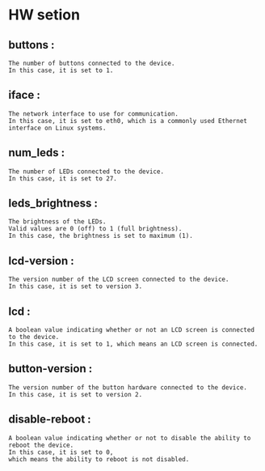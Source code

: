 
# HW setion

## buttons :
    The number of buttons connected to the device.
    In this case, it is set to 1.

## iface :
    The network interface to use for communication.
    In this case, it is set to eth0, which is a commonly used Ethernet interface on Linux systems.

## num_leds :
    The number of LEDs connected to the device.
    In this case, it is set to 27.

## leds_brightness :
    The brightness of the LEDs. 
    Valid values are 0 (off) to 1 (full brightness).
    In this case, the brightness is set to maximum (1).

## lcd-version :
    The version number of the LCD screen connected to the device.
    In this case, it is set to version 3.

## lcd :
    A boolean value indicating whether or not an LCD screen is connected to the device.
    In this case, it is set to 1, which means an LCD screen is connected.

## button-version :
    The version number of the button hardware connected to the device.
    In this case, it is set to version 2.

## disable-reboot :
    A boolean value indicating whether or not to disable the ability to reboot the device.
    In this case, it is set to 0,
    which means the ability to reboot is not disabled.
